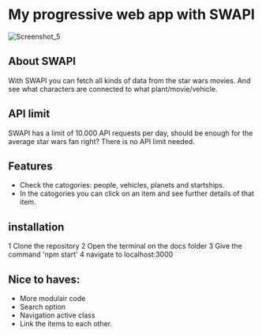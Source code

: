 # My progressive web app with SWAPI

![Screenshot_5](https://user-images.githubusercontent.com/43336468/76844943-59ad1d80-683e-11ea-8a24-b14bf41eae25.png)


## About SWAPI
With SWAPI you can fetch all kinds of data from the star wars movies. And see what characters are connected to what plant/movie/vehicle.

## API limit
SWAPI has a limit of 10.000 API requests per day, should be enough for the average star wars fan right?
There is no API limit needed.

## Features
  * Check the catogories: people, vehicles, planets and startships.
  * In the catogories you can click on an item and see further details of that item.
  
## installation
  1 Clone the repository
  2 Open the terminal on the docs folder
  3 Give the command 'npm start'
  4 navigate to localhost:3000

## Nice to haves:
- More modulair code
- Search option
- Navigation active class
- Link the items to each other.



